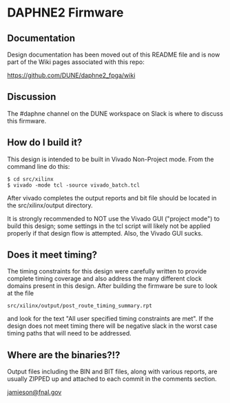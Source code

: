 # DAPHNE2 Firmware

## Documentation

Design documentation has been moved out of this README file and is now part of the Wiki pages associated with this repo:

<https://github.com/DUNE/daphne2_fpga/wiki>

## Discussion

The #daphne channel on the DUNE workspace on Slack is where to discuss this firmware.

## How do I build it?

This design is intended to be built in Vivado Non-Project mode. From the command line do this:

    $ cd src/xilinx
    $ vivado -mode tcl -source vivado_batch.tcl

After vivado completes the output reports and bit file should be located in the src/xilinx/output directory.

It is strongly recommended to NOT use the Vivado GUI ("project mode") to build this design; some settings in the tcl script will likely not be applied properly if that design flow is attempted. Also, the Vivado GUI sucks.

## Does it meet timing?

The timing constraints for this design were carefully written to provide complete timing coverage and also address the many different clock domains present in this design. After building the firmware be sure to look at the file 

    src/xilinx/output/post_route_timing_summary.rpt

and look for the text "All user specified timing constraints are met". If the design does not meet timing there will be negative slack in the worst case timing paths that will need to be addressed.

## Where are the binaries?!?

Output files including the BIN and BIT files, along with various reports, are usually ZIPPED up and attached to each commit in the comments section.

<jamieson@fnal.gov>

